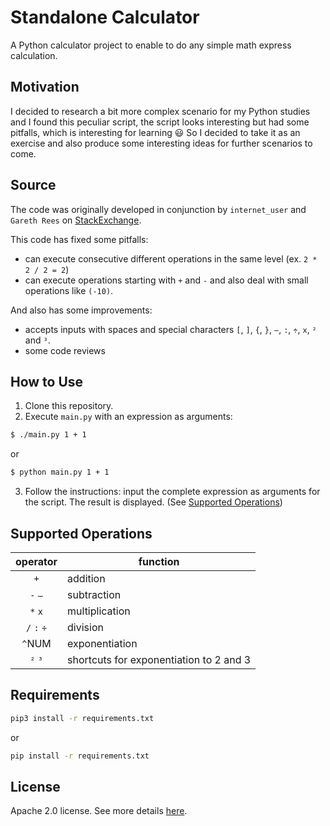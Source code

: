 # Standalone Calculator
A Python calculator project to enable to do any simple math express calculation.

## Motivation
I decided to research a bit more complex scenario for my Python studies and I found this peculiar script, the script
looks interesting but had some pitfalls, which is interesting for learning 😃 So I decided to take it as an exercise
and also produce some interesting ideas for further scenarios to come.

## Source
The code was originally developed in conjunction by `internet_user` and `Gareth Rees` on [StackExchange](https://codereview.stackexchange.com/questions/160524/evaluating-arithmetic-expressions).

This code has fixed some pitfalls:
- can execute consecutive different operations in the same level (ex. `2 * 2 / 2 = 2`)
- can execute operations starting with `+` and `-` and also deal with small operations like `(-10)`.

And also has some improvements:
- accepts inputs with spaces and special characters `[`, `]`, `{`, `}`, `–`, `:`, `÷`, `x`, `²` and `³`.
- some code reviews

## How to Use
1. Clone this repository.
2. Execute `main.py` with an expression as arguments:
```bash
$ ./main.py 1 + 1
```
or
```bash
$ python main.py 1 + 1
```
3. Follow the instructions: input the complete expression as arguments for the script. The result is displayed. (See [Supported Operations](#supported-operations))

## Supported Operations
| operator    |    function                             |
|:-----------:|-----------------------------------------|
| `+`         | addition                                |
| `-` `–`     | subtraction                             |
| `*` `x`     | multiplication                          |
| `/` `:` `÷` | division                                |
| `^`NUM      | exponentiation                          |
| `²` `³`     | shortcuts for exponentiation to 2 and 3 |  

## Requirements
```bash
pip3 install -r requirements.txt
```
or
```bash
pip install -r requirements.txt
```

## License
Apache 2.0 license. See more details [here](https://github.com/jjbeto/pycalc/blob/master/LICENSE).
